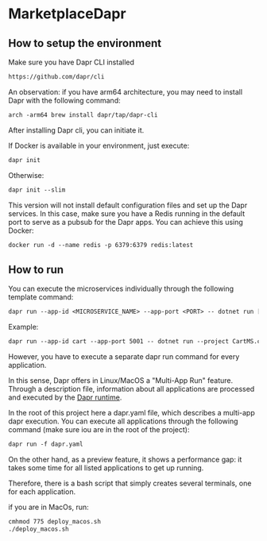 # MarketplaceDapr



## How to setup the environment

Make sure you have Dapr CLI installed
```diff
https://github.com/dapr/cli
```

An observation: if you have arm64 architecture, you may need to install Dapr with the following command:

```diff
arch -arm64 brew install dapr/tap/dapr-cli
```

After installing Dapr cli, you can initiate it.

If Docker is available in your environment, just execute:
```diff
dapr init
```

Otherwise:
```diff
dapr init --slim
```

This version will not install default configuration files and set up the Dapr services.
In this case, make sure you have a Redis running in the default port to serve as a pubsub for the Dapr apps.
You can achieve this using Docker:
```diff
docker run -d --name redis -p 6379:6379 redis:latest
```

## How to run

You can execute the microservices individually through the following template command:

```diff
dapr run --app-id <MICROSERVICE_NAME> --app-port <PORT> -- dotnet run [--project <CSPROJ_FILEPATH>]
```

Example:

```diff
dapr run --app-id cart --app-port 5001 -- dotnet run --project CartMS.csproj
```

However, you have to execute a separate dapr run command for every application.

In this sense, Dapr offers in Linux/MacOS a "Multi-App Run" feature. Through a description file, information about all applications are processed and executed by the [Dapr runtime](https://docs.dapr.io/developing-applications/local-development/multi-app-dapr-run/multi-app-overview/).

In the root of this project here a dapr.yaml file, which describes a multi-app dapr execution. You can execute all applications through the following command (make sure iou are in the root of the project):

```diff
dapr run -f dapr.yaml
```

On the other hand, as a preview feature, it shows a performance gap: it takes some time for all listed applications to get up running.

Therefore, there is a bash script that simply creates several terminals, one for each application.

if you are in MacOs, run:

```diff
cmhmod 775 deploy_macos.sh
./deploy_macos.sh
```


